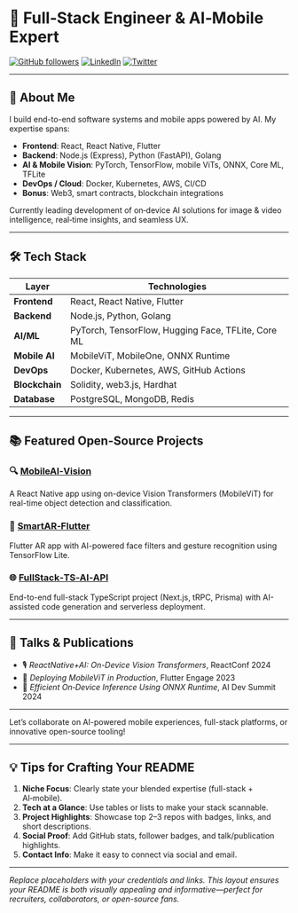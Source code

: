 # 🧠 Full‑Stack Engineer & AI‑Mobile Expert

[![GitHub followers](https://img.shields.io/github/followers/your-username?style=social)](https://github.com/your-username)
[![LinkedIn](https://img.shields.io/badge/LinkedIn-Connect-blue)](https://linkedin.com/in/yourprofile)
[![Twitter](https://img.shields.io/twitter/follow/yourhandle?style=social)](https://twitter.com/yourhandle)

---

## 🚀 About Me

I build end-to-end software systems and mobile apps powered by AI. My expertise spans:

- **Frontend**: React, React Native, Flutter  
- **Backend**: Node.js (Express), Python (FastAPI), Golang  
- **AI & Mobile Vision**: PyTorch, TensorFlow, mobile ViTs, ONNX, Core ML, TFLite  
- **DevOps / Cloud**: Docker, Kubernetes, AWS, CI/CD  
- **Bonus**: Web3, smart contracts, blockchain integrations  

Currently leading development of on‑device AI solutions for image & video intelligence, real‑time insights, and seamless UX.

---

## 🛠️ Tech Stack

| Layer           | Technologies |
|----------------|--------------|
| **Frontend**   | React, React Native, Flutter |
| **Backend**    | Node.js, Python, Golang |
| **AI/ML**      | PyTorch, TensorFlow, Hugging Face, TFLite, Core ML |
| **Mobile AI**  | MobileViT, MobileOne, ONNX Runtime |
| **DevOps**     | Docker, Kubernetes, AWS, GitHub Actions |
| **Blockchain** | Solidity, web3.js, Hardhat |
| **Database**   | PostgreSQL, MongoDB, Redis |

---

## 📚 Featured Open-Source Projects

### 🔍 [MobileAI‑Vision](https://github.com/your-username/MobileAI-Vision)
A React Native app using on-device Vision Transformers (MobileViT) for real-time object detection and classification.

### 📱 [SmartAR‑Flutter](https://github.com/your-username/SmartAR-Flutter)
Flutter AR app with AI-powered face filters and gesture recognition using TensorFlow Lite.

### 🌐 [FullStack‑TS‑AI‑API](https://github.com/your-username/FullStack-TS-AI-API)
End-to-end full-stack TypeScript project (Next.js, tRPC, Prisma) with AI-assisted code generation and serverless deployment.

---

## 🧩 Talks & Publications

- 🎙️ *ReactNative+AI: On-Device Vision Transformers*, ReactConf 2024  
- 🧠 *Deploying MobileViT in Production*, Flutter Engage 2023  
- 📄 *Efficient On‑Device Inference Using ONNX Runtime*, AI Dev Summit 2024

---

Let’s collaborate on AI-powered mobile experiences, full-stack platforms, or innovative open-source tooling!

---

## 💡 Tips for Crafting Your README

1. **Niche Focus**: Clearly state your blended expertise (full-stack + AI‑mobile).  
2. **Tech at a Glance**: Use tables or lists to make your stack scannable.  
3. **Project Highlights**: Showcase top 2–3 repos with badges, links, and short descriptions.  
4. **Social Proof**: Add GitHub stats, follower badges, and talk/publication highlights.  
5. **Contact Info**: Make it easy to connect via social and email.

---

*Replace placeholders with your credentials and links. This layout ensures your README is both visually appealing and informative—perfect for recruiters, collaborators, or open-source fans.*
